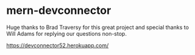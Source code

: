 # mern-devconnector

Huge thanks to Brad Traversy for this great project and special thanks to Will Adams for replying our questions non-stop.

https://devconnector52.herokuapp.com/
